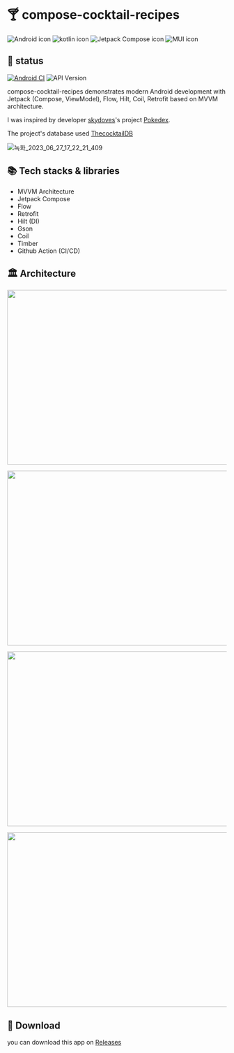 # 🍸 compose-cocktail-recipes

![Android icon](https://img.shields.io/badge/android-808080?style=for-the-badge&logo=android&logoColor=3ddc84) ![kotlin icon](https://img.shields.io/badge/kotlin-808080?style=for-the-badge&logo=kotlin&logoColor=7f52ff) ![Jetpack Compose icon](https://img.shields.io/badge/jetpack_compose-808080?style=for-the-badge&logo=jetpackcompose&logoColor=4285f4) ![MUI icon](https://img.shields.io/badge/mui-808080?style=for-the-badge&logo=mui&logoColor=007fff)

## 🏀 status
[![Android CI](https://github.com/gogoadl/composecocktailrecipes/actions/workflows/android.yml/badge.svg)](https://github.com/gogoadl/composecocktailrecipes/actions/workflows/android.yml) ![API Version](https://img.shields.io/badge/API-21+-blue)

compose-cocktail-recipes demonstrates modern Android development with Jetpack (Compose, ViewModel), Flow, Hilt, Coil, Retrofit
based on MVVM architecture.

I was inspired by developer [skydoves](https://github.com/skydoves)'s project [Pokedex](https://github.com/skydoves/Pokedex).

The project's database used [ThecocktailDB](https://www.thecocktaildb.com/)

![녹화_2023_06_27_17_22_21_409](https://github.com/gogoadl/compose-cocktail-recipes/assets/49335446/8c11d9e0-0376-49f8-bd4b-d31b6bb7bcca)


## 📚 Tech stacks & libraries

+ MVVM Architecture
+ Jetpack Compose
+ Flow
+ Retrofit
+ Hilt (DI)
+ Gson
+ Coil
+ Timber
+ Github Action (CI/CD)

## 🏛️ Architecture

<p align="center">
<img src="https://github.com/gogoadl/compose-cocktail-recipes/assets/49335446/74fd293e-cdd7-48b2-b863-522c240b5e65" width="650" height="400">
</p>

<p align="center">
<img src="https://github.com/gogoadl/compose-cocktail-recipes/assets/49335446/fddd2576-778c-41cb-9322-e77a3b92d32e" width="650" height="400">
</p>

<p align="center">
<img src="https://github.com/gogoadl/compose-cocktail-recipes/assets/49335446/ac060e39-5754-4073-b881-e744ecb2f381" width="650" height="400">
</p>

<p align="center">
<img src="https://github.com/gogoadl/compose-cocktail-recipes/assets/49335446/0aafef67-89cc-47c9-a5e3-e9b6a53ca03e" width="650" height="400">
</p>

## 💎 Download

you can download this app on [Releases](https://github.com/gogoadl/compose-cocktail-recipes/releases)
